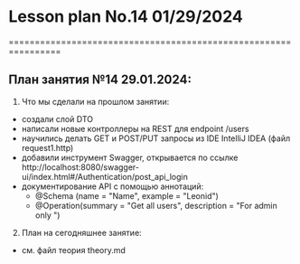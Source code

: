 # Lesson plan No.14 01/29/2024


================================================================

## План занятия №14 29.01.2024:

1. Что мы сделали на прошлом занятии:

- создали слой DTO
- написали новые контроллеры на REST для endpoint /users
- научились делать GET  и POST/PUT запросы из IDE IntelliJ IDEA (файл request1.http)
- добавили инструмент Swagger, открывается по ссылке
http://localhost:8080/swagger-ui/index.html#/Authentication/post_api_login
- документирование API с помощью аннотаций:
  - @Schema (name = "Name", example = "Leonid")
  - @Operation(summary = "Get all users", description = "For admin only ")

2. План на сегодняшнее занятие:
- см. файл теория theory.md 




